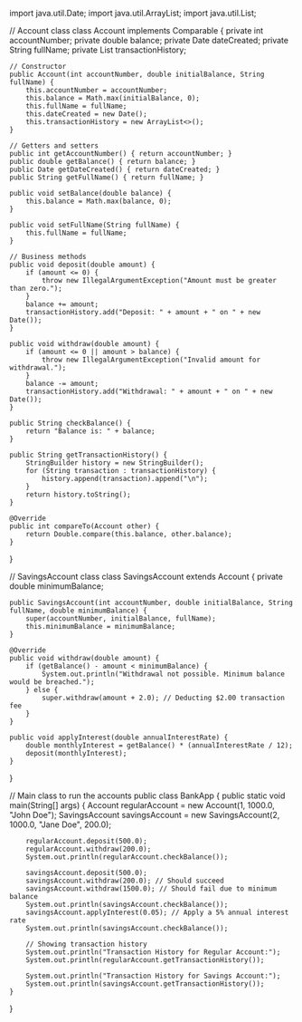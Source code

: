 import java.util.Date;
import java.util.ArrayList;
import java.util.List;

// Account class
class Account implements Comparable<Account> {
    private int accountNumber;
    private double balance;
    private Date dateCreated;
    private String fullName;
    private List<String> transactionHistory;

    // Constructor
    public Account(int accountNumber, double initialBalance, String fullName) {
        this.accountNumber = accountNumber;
        this.balance = Math.max(initialBalance, 0);
        this.fullName = fullName;
        this.dateCreated = new Date();
        this.transactionHistory = new ArrayList<>();
    }

    // Getters and setters
    public int getAccountNumber() { return accountNumber; }
    public double getBalance() { return balance; }
    public Date getDateCreated() { return dateCreated; }
    public String getFullName() { return fullName; }

    public void setBalance(double balance) {
        this.balance = Math.max(balance, 0);
    }

    public void setFullName(String fullName) {
        this.fullName = fullName;
    }

    // Business methods
    public void deposit(double amount) {
        if (amount <= 0) {
            throw new IllegalArgumentException("Amount must be greater than zero.");
        }
        balance += amount;
        transactionHistory.add("Deposit: " + amount + " on " + new Date());
    }

    public void withdraw(double amount) {
        if (amount <= 0 || amount > balance) {
            throw new IllegalArgumentException("Invalid amount for withdrawal.");
        }
        balance -= amount;
        transactionHistory.add("Withdrawal: " + amount + " on " + new Date());
    }

    public String checkBalance() {
        return "Balance is: " + balance;
    }

    public String getTransactionHistory() {
        StringBuilder history = new StringBuilder();
        for (String transaction : transactionHistory) {
            history.append(transaction).append("\n");
        }
        return history.toString();
    }

    @Override
    public int compareTo(Account other) {
        return Double.compare(this.balance, other.balance);
    }
}

// SavingsAccount class
class SavingsAccount extends Account {
    private double minimumBalance;

    public SavingsAccount(int accountNumber, double initialBalance, String fullName, double minimumBalance) {
        super(accountNumber, initialBalance, fullName);
        this.minimumBalance = minimumBalance;
    }

    @Override
    public void withdraw(double amount) {
        if (getBalance() - amount < minimumBalance) {
            System.out.println("Withdrawal not possible. Minimum balance would be breached.");
        } else {
            super.withdraw(amount + 2.0); // Deducting $2.00 transaction fee
        }
    }

    public void applyInterest(double annualInterestRate) {
        double monthlyInterest = getBalance() * (annualInterestRate / 12);
        deposit(monthlyInterest);
    }
}

// Main class to run the accounts
public class BankApp {
    public static void main(String[] args) {
        Account regularAccount = new Account(1, 1000.0, "John Doe");
        SavingsAccount savingsAccount = new SavingsAccount(2, 1000.0, "Jane Doe", 200.0);

        regularAccount.deposit(500.0);
        regularAccount.withdraw(200.0);
        System.out.println(regularAccount.checkBalance());

        savingsAccount.deposit(500.0);
        savingsAccount.withdraw(200.0); // Should succeed
        savingsAccount.withdraw(1500.0); // Should fail due to minimum balance
        System.out.println(savingsAccount.checkBalance());
        savingsAccount.applyInterest(0.05); // Apply a 5% annual interest rate
        System.out.println(savingsAccount.checkBalance());

        // Showing transaction history
        System.out.println("Transaction History for Regular Account:");
        System.out.println(regularAccount.getTransactionHistory());

        System.out.println("Transaction History for Savings Account:");
        System.out.println(savingsAccount.getTransactionHistory());
    }
}
